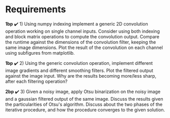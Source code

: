 # Requirements

**1bp** ✔️ 1) Using numpy indexing implement a generic 2D convolution operation working on single channel inputs. Consider using both indexing and block matrix operations to compute the convolution output. Compare the runtime against the dimensions of the convolution filter, keeping the same image dimensions. Plot the result of the convolution on each channel using subfigures from matplotlib.

**1bp** ✔️ 2) Using the generic convolution operation, implement different image gradients and different smoothing filters. Plot the filtered output against the image input. Why are the results becoming more/less sharp, after each filtering operation?

**2bp** ✔️ 3) Given a noisy image, apply Otsu binarization on the noisy image and a gaussian filtered output of the same image. Discuss the results given the particularities of Otsu's algorithm. Discuss about the two phases of the iterative procedure, and how the procedure converges to the given solution.
